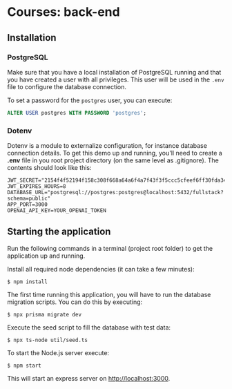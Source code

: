 # Courses: back-end

## Installation

### PostgreSQL

Make sure that you have a local installation of PostgreSQL running and that you have created a user with all privileges. This user will be used in the `.env` file to configure the database connection.

To set a password for the `postgres` user, you can execute:

```sql
ALTER USER postgres WITH PASSWORD 'postgres';
```

### Dotenv

Dotenv is a module to externalize configuration, for instance database connection details.
To get this demo up and running, you'll need to create a **.env** file in you root project directory (on the same level as .gitignore). The contents should look like this:

```properties
JWT_SECRET="2154f4f52194f158c308f668a64a6f4a7f43f3f5ccc5cfeef6ff30fda34fa82"  
JWT_EXPIRES_HOURS=8
DATABASE_URL="postgresql://postgres:postgres@localhost:5432/fullstack?schema=public"
APP_PORT=3000
OPENAI_API_KEY=YOUR_OPENAI_TOKEN
```



## Starting the application

Run the following commands in a terminal (project root folder) to get the application up and running.

Install all required node dependencies (it can take a few minutes):

```console
$ npm install
```

The first time running this application, you will have to run the database migration scripts. You can do this by executing:

```console
$ npx prisma migrate dev
```


Execute the seed script to fill the database with test data:

```console
$ npx ts-node util/seed.ts
```

To start the Node.js server execute:

```console
$ npm start
```

This will start an express server on <http://localhost:3000>.
